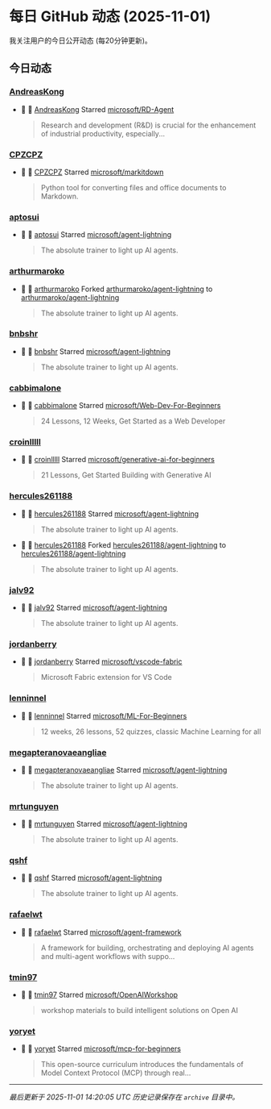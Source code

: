 # 每日 GitHub 动态 (2025-11-01)

我关注用户的今日公开动态 (每20分钟更新)。

## 今日动态

### [AndreasKong](https://github.com/AndreasKong)
- 🌟 👤 [AndreasKong](https://github.com/AndreasKong) Starred [microsoft/RD-Agent](https://github.com/microsoft/RD-Agent)
  > Research and development (R&D) is crucial for the enhancement of industrial productivity, especially...

### [CPZCPZ](https://github.com/CPZCPZ)
- 🌟 👤 [CPZCPZ](https://github.com/CPZCPZ) Starred [microsoft/markitdown](https://github.com/microsoft/markitdown)
  > Python tool for converting files and office documents to Markdown.

### [aptosui](https://github.com/aptosui)
- 🌟 👤 [aptosui](https://github.com/aptosui) Starred [microsoft/agent-lightning](https://github.com/microsoft/agent-lightning)
  > The absolute trainer to light up AI agents.

### [arthurmaroko](https://github.com/arthurmaroko)
- 🍴 👤 [arthurmaroko](https://github.com/arthurmaroko) Forked [arthurmaroko/agent-lightning](https://github.com/arthurmaroko/agent-lightning) to [arthurmaroko/agent-lightning](https://github.com/arthurmaroko/agent-lightning)
  > The absolute trainer to light up AI agents.

### [bnbshr](https://github.com/bnbshr)
- 🌟 👤 [bnbshr](https://github.com/bnbshr) Starred [microsoft/agent-lightning](https://github.com/microsoft/agent-lightning)
  > The absolute trainer to light up AI agents.

### [cabbimalone](https://github.com/cabbimalone)
- 🌟 👤 [cabbimalone](https://github.com/cabbimalone) Starred [microsoft/Web-Dev-For-Beginners](https://github.com/microsoft/Web-Dev-For-Beginners)
  > 24 Lessons, 12 Weeks, Get Started as a Web Developer

### [croinlllll](https://github.com/croinlllll)
- 🌟 👤 [croinlllll](https://github.com/croinlllll) Starred [microsoft/generative-ai-for-beginners](https://github.com/microsoft/generative-ai-for-beginners)
  > 21 Lessons, Get Started Building with Generative AI 

### [hercules261188](https://github.com/hercules261188)
- 🌟 👤 [hercules261188](https://github.com/hercules261188) Starred [microsoft/agent-lightning](https://github.com/microsoft/agent-lightning)
  > The absolute trainer to light up AI agents.
- 🍴 👤 [hercules261188](https://github.com/hercules261188) Forked [hercules261188/agent-lightning](https://github.com/hercules261188/agent-lightning) to [hercules261188/agent-lightning](https://github.com/hercules261188/agent-lightning)
  > The absolute trainer to light up AI agents.

### [jalv92](https://github.com/jalv92)
- 🌟 👤 [jalv92](https://github.com/jalv92) Starred [microsoft/agent-lightning](https://github.com/microsoft/agent-lightning)
  > The absolute trainer to light up AI agents.

### [jordanberry](https://github.com/jordanberry)
- 🌟 👤 [jordanberry](https://github.com/jordanberry) Starred [microsoft/vscode-fabric](https://github.com/microsoft/vscode-fabric)
  > Microsoft Fabric extension for VS Code

### [lenninnel](https://github.com/lenninnel)
- 🌟 👤 [lenninnel](https://github.com/lenninnel) Starred [microsoft/ML-For-Beginners](https://github.com/microsoft/ML-For-Beginners)
  > 12 weeks, 26 lessons, 52 quizzes, classic Machine Learning for all

### [megapteranovaeangliae](https://github.com/megapteranovaeangliae)
- 🌟 👤 [megapteranovaeangliae](https://github.com/megapteranovaeangliae) Starred [microsoft/agent-lightning](https://github.com/microsoft/agent-lightning)
  > The absolute trainer to light up AI agents.

### [mrtunguyen](https://github.com/mrtunguyen)
- 🌟 👤 [mrtunguyen](https://github.com/mrtunguyen) Starred [microsoft/agent-lightning](https://github.com/microsoft/agent-lightning)
  > The absolute trainer to light up AI agents.

### [qshf](https://github.com/qshf)
- 🌟 👤 [qshf](https://github.com/qshf) Starred [microsoft/agent-lightning](https://github.com/microsoft/agent-lightning)
  > The absolute trainer to light up AI agents.

### [rafaelwt](https://github.com/rafaelwt)
- 🌟 👤 [rafaelwt](https://github.com/rafaelwt) Starred [microsoft/agent-framework](https://github.com/microsoft/agent-framework)
  > A framework for building, orchestrating and deploying AI agents and multi-agent workflows with suppo...

### [tmin97](https://github.com/tmin97)
- 🌟 👤 [tmin97](https://github.com/tmin97) Starred [microsoft/OpenAIWorkshop](https://github.com/microsoft/OpenAIWorkshop)
  > workshop materials to build intelligent solutions on Open AI

### [yoryet](https://github.com/yoryet)
- 🌟 👤 [yoryet](https://github.com/yoryet) Starred [microsoft/mcp-for-beginners](https://github.com/microsoft/mcp-for-beginners)
  > This open-source curriculum introduces the fundamentals of Model Context Protocol (MCP) through real...


---
*最后更新于 2025-11-01 14:20:05 UTC*
*历史记录保存在 `archive` 目录中。*
